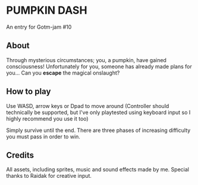 # PUMPKIN DASH
An entry for Gotm-jam #10

## About
Through mysterious circumstances; you, a pumpkin, have gained consciousness!
Unfortunately for you, someone has already made plans for you...
Can you **escape** the magical onslaught?

## How to play
Use WASD, arrow keys or Dpad to move around
(Controller should technically be supported, but I've only playtested using keyboard input so I highly recommend you use it too)

Simply survive until the end. There are three phases of increasing difficulty you must pass in order to win.

## Credits
All assets, including sprites, music and sound effects made by me.
Special thanks to Raidak for creative input.